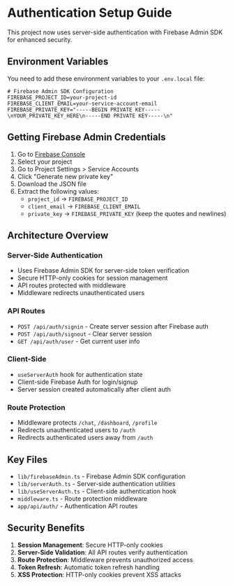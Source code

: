 # Authentication Setup Guide

This project now uses server-side authentication with Firebase Admin SDK for enhanced security.

## Environment Variables

You need to add these environment variables to your `.env.local` file:

```env
# Firebase Admin SDK Configuration
FIREBASE_PROJECT_ID=your-project-id
FIREBASE_CLIENT_EMAIL=your-service-account-email
FIREBASE_PRIVATE_KEY="-----BEGIN PRIVATE KEY-----\nYOUR_PRIVATE_KEY_HERE\n-----END PRIVATE KEY-----\n"
```

## Getting Firebase Admin Credentials

1. Go to [Firebase Console](https://console.firebase.google.com/)
2. Select your project
3. Go to Project Settings > Service Accounts
4. Click "Generate new private key"
5. Download the JSON file
6. Extract the following values:
   - `project_id` → `FIREBASE_PROJECT_ID`
   - `client_email` → `FIREBASE_CLIENT_EMAIL`
   - `private_key` → `FIREBASE_PRIVATE_KEY` (keep the quotes and newlines)

## Architecture Overview

### Server-Side Authentication
- Uses Firebase Admin SDK for server-side token verification
- Secure HTTP-only cookies for session management
- API routes protected with middleware
- Middleware redirects unauthenticated users

### API Routes
- `POST /api/auth/signin` - Create server session after Firebase auth
- `POST /api/auth/signout` - Clear server session
- `GET /api/auth/user` - Get current user info

### Client-Side
- `useServerAuth` hook for authentication state
- Client-side Firebase Auth for login/signup
- Server session created automatically after client auth

### Route Protection
- Middleware protects `/chat`, `/dashboard`, `/profile`
- Redirects unauthenticated users to `/auth`
- Redirects authenticated users away from `/auth`

## Key Files

- `lib/firebaseAdmin.ts` - Firebase Admin SDK configuration
- `lib/serverAuth.ts` - Server-side authentication utilities
- `lib/useServerAuth.ts` - Client-side authentication hook
- `middleware.ts` - Route protection middleware
- `app/api/auth/` - Authentication API routes

## Security Benefits

1. **Session Management**: Secure HTTP-only cookies
2. **Server-Side Validation**: All API routes verify authentication
3. **Route Protection**: Middleware prevents unauthorized access
4. **Token Refresh**: Automatic token refresh handling
5. **XSS Protection**: HTTP-only cookies prevent XSS attacks
